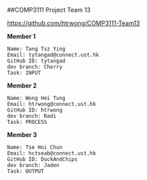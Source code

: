##COMP3111 Project Team 13

https://github.com/htrwong/COMP3111-Team13

**Member 1**
```
Name: Tang Tsz Ying
Email: tytangad@connect.ust.hk
GitHub ID: tytangad
dev branch: Cherry
Task: INPUT
```

**Member 2**
```
Name: Wong Hei Tung
Email: htrwong@connect.ust.hk
GitHub ID: htrwong
dev branch: Radi
Task: PROCESS
```

**Member 3**
```
Name: Tse Hoi Chun
Email: hctseab@connect.ust.hk
GitHub ID: DuckAndChips
dev branch: Jaden
Task: OUTPUT
```
